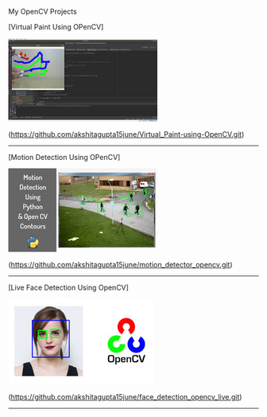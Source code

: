 My OpenCV Projects

[Virtual Paint Using OPenCV]

<img src="images/virt.jpeg?raw=true"/>

(https://github.com/akshitagupta15june/Virtual_Paint-using-OpenCV.git)


---
[Motion Detection Using OPenCV]

<img src="images/motion.jpeg?raw=true"/>

(https://github.com/akshitagupta15june/motion_detector_opencv.git)


---
[Live Face Detection Using OpenCV]

<img src="images/face.jpeg?raw=true"/>

(https://github.com/akshitagupta15june/face_detection_opencv_live.git)


---
